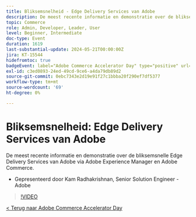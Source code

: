 ```yaml
---
title: Bliksemsnelheid - Edge Delivery Services van Adobe
description: De meest recente informatie en demonstratie over de bliksemsnelle Edge Delivery Services van Adobe via Adobe Experience Manager en Adobe Commerce.
topic: Commerce
role: Admin, Developer, Leader, User
level: Beginner, Intermediate
doc-type: Event
duration: 1619
last-substantial-update: 2024-05-21T00:00:00Z
jira: KT-15544
hidefromtoc: true
badgeEvent: label="Adobe Commerce Accelerator Day" type="positive" url="https://experienceleague.adobe.com/en/docs/events/apac-commerce-recordings/2024/overview"
exl-id: c3ed0893-24ed-49cd-9ce6-a4da79db89d2
source-git-commit: 0ebc7343e2d19e91f27c1bbba20f290ef7df5377
workflow-type: tm+mt
source-wordcount: '69'
ht-degree: 0%

---
```


# Bliksemsnelheid: Edge Delivery Services van Adobe

De meest recente informatie en demonstratie over de bliksemsnelle Edge Delivery Services van Adobe via Adobe Experience Manager en Adobe Commerce.

+ Gepresenteerd door Kam Radhakrishnan, Senior Solution Engineer - Adobe

>[!VIDEO](https://video.tv.adobe.com/v/3429271/?learn=on)

[&lt; Terug naar Adobe Commerce Accelerator Day](./overview.md)
